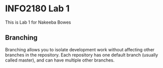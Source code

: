# INFO2180 Lab 1
This is Lab 1 for Nakeeba Bowes
## Branching
Branching allows you to isolate development work without affecting other branches in the repository. Each repository has one default branch (usually called master), and can have multiple other branches.